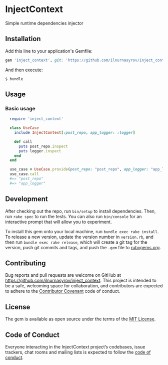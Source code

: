 # InjectContext

Simple runtime dependencies injector

## Installation

Add this line to your application's Gemfile:

```ruby
gem 'inject_context', git: 'https://github.com/ilnurnasyrov/inject_context'
```

And then execute:

    $ bundle

## Usage

### Basic usage
```ruby
  require 'inject_context'

  class UseCase
    include InjectContext[:post_repo, app_logger: :logger]

    def call
      puts post_repo.inspect
      puts logger.inspect
    end
  end

  use_case = UseCase.provide(post_repo: "post_repo", app_logger: "app_logger").new
  use_case.call
  #=> "post_repo"
  #=> "app_logger"
```

## Development

After checking out the repo, run `bin/setup` to install dependencies. Then, run `rake spec` to run the tests. You can also run `bin/console` for an interactive prompt that will allow you to experiment.

To install this gem onto your local machine, run `bundle exec rake install`. To release a new version, update the version number in `version.rb`, and then run `bundle exec rake release`, which will create a git tag for the version, push git commits and tags, and push the `.gem` file to [rubygems.org](https://rubygems.org).

## Contributing

Bug reports and pull requests are welcome on GitHub at https://github.com/ilnurnasyrov/inject_context. This project is intended to be a safe, welcoming space for collaboration, and contributors are expected to adhere to the [Contributor Covenant](http://contributor-covenant.org) code of conduct.

## License

The gem is available as open source under the terms of the [MIT License](https://opensource.org/licenses/MIT).

## Code of Conduct

Everyone interacting in the InjectContext project’s codebases, issue trackers, chat rooms and mailing lists is expected to follow the [code of conduct](https://github.com/ilnurnasyrov/inject_context/blob/master/CODE_OF_CONDUCT.md).
